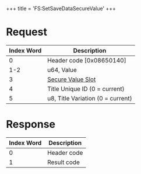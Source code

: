 +++
title = 'FS:SetSaveDataSecureValue'
+++

# Request

| Index Word | Description                                                         |
|------------|---------------------------------------------------------------------|
| 0          | Header code \[0x08650140\]                                          |
| 1-2        | u64, Value                                                          |
| 3          | [Secure Value Slot](Filesystem_services#SecureValueSlot "wikilink") |
| 4          | Title Unique ID (0 = current)                                       |
| 5          | u8, Title Variation (0 = current)                                   |

# Response

| Index Word | Description |
|------------|-------------|
| 0          | Header code |
| 1          | Result code |